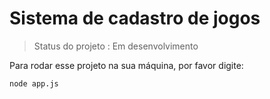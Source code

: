 <h1>Sistema de cadastro de jogos</h1>

>Status do projeto : Em desenvolvimento

Para rodar esse projeto na sua máquina, por favor digite:

```
node app.js
```
